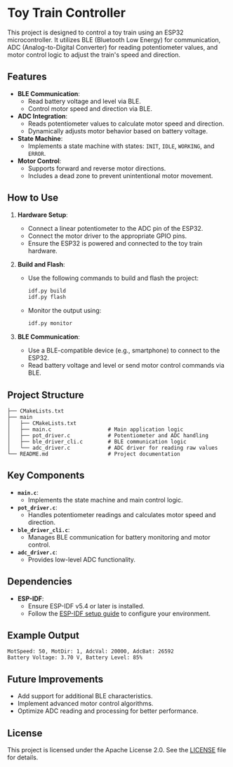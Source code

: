 # Toy Train Controller

This project is designed to control a toy train using an ESP32 microcontroller. It utilizes BLE (Bluetooth Low Energy) for communication, ADC (Analog-to-Digital Converter) for reading potentiometer values, and motor control logic to adjust the train's speed and direction.

## Features
- **BLE Communication**:
  - Read battery voltage and level via BLE.
  - Control motor speed and direction via BLE.
- **ADC Integration**:
  - Reads potentiometer values to calculate motor speed and direction.
  - Dynamically adjusts motor behavior based on battery voltage.
- **State Machine**:
  - Implements a state machine with states: `INIT`, `IDLE`, `WORKING`, and `ERROR`.
- **Motor Control**:
  - Supports forward and reverse motor directions.
  - Includes a dead zone to prevent unintentional motor movement.

## How to Use
1. **Hardware Setup**:
   - Connect a linear potentiometer to the ADC pin of the ESP32.
   - Connect the motor driver to the appropriate GPIO pins.
   - Ensure the ESP32 is powered and connected to the toy train hardware.

2. **Build and Flash**:
   - Use the following commands to build and flash the project:
     ```bash
     idf.py build
     idf.py flash
     ```
   - Monitor the output using:
     ```bash
     idf.py monitor
     ```

3. **BLE Communication**:
   - Use a BLE-compatible device (e.g., smartphone) to connect to the ESP32.
   - Read battery voltage and level or send motor control commands via BLE.

## Project Structure

```
├── CMakeLists.txt
├── main
│   ├── CMakeLists.txt
│   ├── main.c                  # Main application logic
│   ├── pot_driver.c            # Potentiometer and ADC handling
│   ├── ble_driver_cli.c        # BLE communication logic
│   └── adc_driver.c            # ADC driver for reading raw values
└── README.md                   # Project documentation
```

## Key Components
- **`main.c`**:
  - Implements the state machine and main control logic.
- **`pot_driver.c`**:
  - Handles potentiometer readings and calculates motor speed and direction.
- **`ble_driver_cli.c`**:
  - Manages BLE communication for battery monitoring and motor control.
- **`adc_driver.c`**:
  - Provides low-level ADC functionality.

## Dependencies
- **ESP-IDF**:
  - Ensure ESP-IDF v5.4 or later is installed.
  - Follow the [ESP-IDF setup guide](https://docs.espressif.com/projects/esp-idf/en/latest/esp32/get-started/index.html) to configure your environment.

## Example Output
```
MotSpeed: 50, MotDir: 1, AdcVal: 20000, AdcBat: 26592
Battery Voltage: 3.70 V, Battery Level: 85%
```

## Future Improvements
- Add support for additional BLE characteristics.
- Implement advanced motor control algorithms.
- Optimize ADC reading and processing for better performance.

## License
This project is licensed under the Apache License 2.0. See the [LICENSE](LICENSE) file for details.
